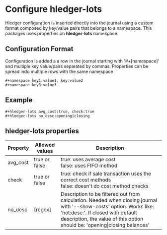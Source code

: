 # Configure hledger-lots

Hledger configuration is inserted directly into the journal using a custom format composed by key/value pairs that belongs to a namespace. This packages uses properties on **hledger-lots** namespace. 

## Configuration Format

Configuration is added a a row in the journal starting with '#+[namespace]' and multiple key value/pairs separated by commas. Properties can be spread indo multiple rows with the same namespace

```text
#+namespace key1:value1, key:value2
#+namespace key3:value3
```

## Example

```text
#+hledger-lots avg_cost:true, check:true
#+hledger-lots no_desc:opening|closing
```

## hledger-lots properties

| Property | Allowed values | Description                                                                                                                                                                                                                                                                |
|----------|----------------|----------------------------------------------------------------------------------------------------------------------------------------------------------------------------------------------------------------------------------------------------------------------------|
| avg_cost | true or false  | true: uses average cost <br/>false: uses FIFO method                                                                                                                                                                                                                          |
| check    | true or false   | true: check if sale transaction uses the correct cost methods <br/>false: doesn't do cost method checks                                                                                                                                                                                                               |
| no_desc  | [regex]        | Description to be filtered out from calculation. Needed when closing journal with '--show-costs' option. Works like: 'not:desc:<value>'. If closed with default description, the value of this option should be: 'opening\|closing balances' |





